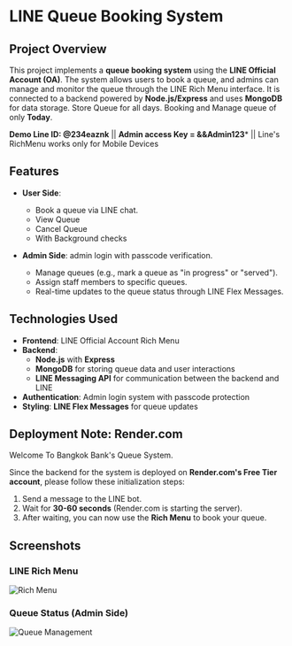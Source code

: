 # LINE Queue Booking System

## Project Overview
This project implements a **queue booking system** using the **LINE Official Account (OA)**. The system allows users to book a queue, and admins can manage and monitor the queue through the LINE Rich Menu interface. It is connected to a backend powered by **Node.js/Express** and uses **MongoDB** for data storage. Store Queue for all days. Booking and Manage queue of only **Today**.

**Demo Line ID: @234eaznk**  ||
**Admin access Key = &&Admin123***    || Line's RichMenu works only for Mobile Devices

## Features
- **User Side**: 
  - Book a queue via LINE chat.
  - View Queue
  - Cancel Queue
  - With Background checks

- **Admin Side**:
   admin login with passcode verification.
  - Manage queues (e.g., mark a queue as "in progress" or "served").
  - Assign staff members to specific queues.
  - Real-time updates to the queue status through LINE Flex Messages.

## Technologies Used
- **Frontend**: LINE Official Account Rich Menu
- **Backend**:
  - **Node.js** with **Express**
  - **MongoDB** for storing queue data and user interactions
  - **LINE Messaging API** for communication between the backend and LINE
- **Authentication**: Admin login system with passcode protection
- **Styling**: **LINE Flex Messages** for queue updates

## Deployment Note: Render.com

Welcome To Bangkok Bank's Queue System.

Since the backend for the system is deployed on **Render.com's Free Tier account**, please follow these initialization steps:

1. Send a message to the LINE bot.
2. Wait for **30-60 seconds** (Render.com is starting the server).
3. After waiting, you can now use the **Rich Menu** to book your queue.

## Screenshots
### LINE Rich Menu
![Rich Menu](https://drive.google.com/uc?id=1VLI3LascGqvGUL8XcASGQ01X69JgSlg8)

### Queue Status (Admin Side)
![Queue Management](https://drive.google.com/uc?id=10e9psbHFVOCY3uHNC0imAET18gznOT_K)
